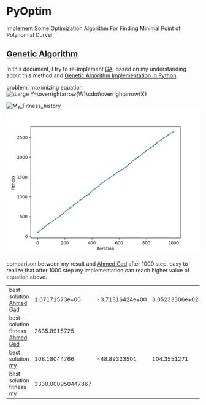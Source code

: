 # PyOptim
Implement Some Optimization Algorithm For Finding Minimal Point of Polynomial Curvel

## [Genetic Algorithm](https://en.wikipedia.org/wiki/Genetic_algorithm)
In this document, I try to re-implement [GA](https://en.wikipedia.org/wiki/Genetic_algorithm),
based on my understanding about this method and [Genetic Algorithm Implementation in Python](https://towardsdatascience.com/genetic-algorithm-implementation-in-python-5ab67bb124a6).

problem:
maximizing equation 
<img src="https://latex.codecogs.com/svg.latex?\Large&space;Y=\overrightarrow{W}\cdot\overrightarrow{X}" title="\Large Y=\overrightarrow{W}\cdot\overrightarrow{X}" />

![My_Fitness_history](https://github.com/dattv/PyOptim/blob/master/results/GA/my/my_fitness.png&s=200)
![Ahmed_Grad_Fitness_history](https://github.com/dattv/PyOptim/blob/master/results/GA/references/Ahmed%20Gad_fitness.png)

comparison between my result and [Ahmed Gad](https://towardsdatascience.com/genetic-algorithm-implementation-in-python-5ab67bb124a6) after 1000 step.
easy to realize that after 1000 step my implementation can reach higher value of equation above.

|   |   |   |   |   |   |   |
|---|---|---|---|---|---|---|
| best solution [Ahmed Gad](https://towardsdatascience.com/genetic-algorithm-implementation-in-python-5ab67bb124a6)  | 1.67171573e+00  | -3.71316424e+00 | 3.05233306e+02   | 2.11299501e+00 | -2.00224839e-01   | -3.27807311e+02 |  
| best solution fitness [Ahmed Gad](https://towardsdatascience.com/genetic-algorithm-implementation-in-python-5ab67bb124a6)  | 2635.8915725  |   |   |   |   |   |
| best solution [my]()  | 108.18044766  | -48.89323501  | 104.3551271  |  88.57507076 | -143.86504601  | -86.99125212  |
| best solution fitness [my]()  | 3330.000950447867  |   |   |   |   |   |